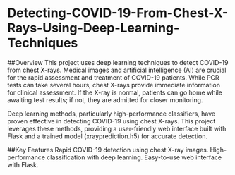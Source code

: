# Detecting-COVID-19-From-Chest-X-Rays-Using-Deep-Learning-Techniques

##Overview
This project uses deep learning techniques to detect COVID-19 from chest X-rays. Medical images and artificial intelligence (AI) are crucial for the rapid assessment and treatment of COVID-19 patients. While PCR tests can take several hours, chest X-rays provide immediate information for clinical assessment. If the X-ray is normal, patients can go home while awaiting test results; if not, they are admitted for closer monitoring.

Deep learning methods, particularly high-performance classifiers, have proven effective in detecting COVID-19 using chest X-rays. This project leverages these methods, providing a user-friendly web interface built with Flask and a trained model (xrayprediction.h5) for accurate detection.

##Key Features
Rapid COVID-19 detection using chest X-ray images.
High-performance classification with deep learning.
Easy-to-use web interface with Flask.
